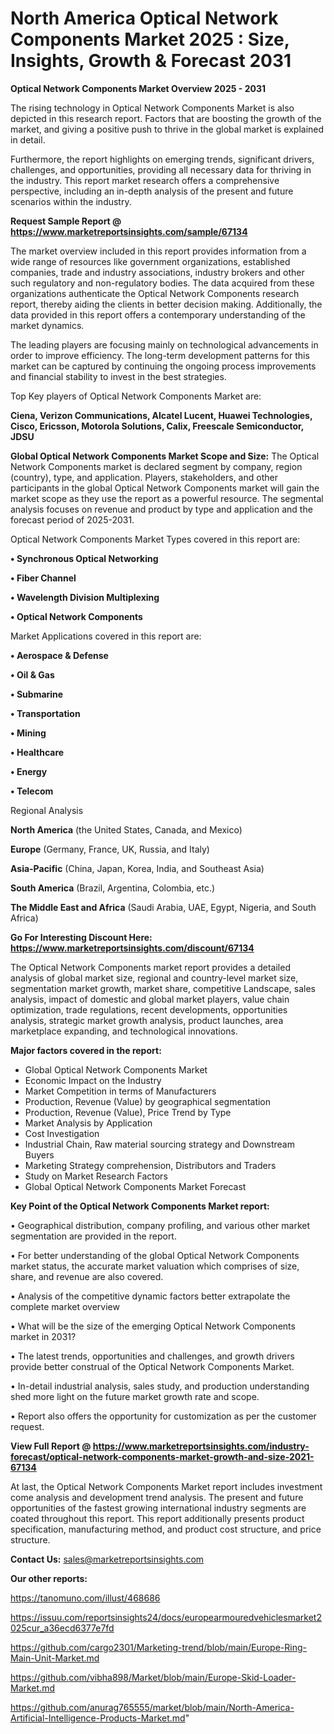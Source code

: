 # North America Optical Network Components Market 2025 : Size, Insights, Growth & Forecast 2031

<Strong> Optical Network Components Market Overview 2025 - 2031</strong>

The rising technology in Optical Network Components Market is also depicted in this research report. Factors that are boosting the growth of the market, and giving a positive push to thrive in the global market is explained in detail.

Furthermore, the report highlights on emerging trends, significant drivers, challenges, and opportunities, providing all necessary data for thriving in the industry. This report market research offers a comprehensive perspective, including an in-depth analysis of the present and future scenarios within the industry.

<strong>Request Sample Report @ <a href=https://www.marketreportsinsights.com/sample/67134>https://www.marketreportsinsights.com/sample/67134</a></strong>

The market overview included in this report provides information from a wide range of resources like government organizations, established companies, trade and industry associations, industry brokers and other such regulatory and non-regulatory bodies. The data acquired from these organizations authenticate the Optical Network Components research report, thereby aiding the clients in better decision making. Additionally, the data provided in this report offers a contemporary understanding of the market dynamics.

The leading players are focusing mainly on technological advancements in order to improve efficiency. The long-term development patterns for this market can be captured by continuing the ongoing process improvements and financial stability to invest in the best strategies.

Top Key players of Optical Network Components Market are:

<strong>Ciena, Verizon Communications, Alcatel Lucent, Huawei Technologies, Cisco, Ericsson, Motorola Solutions, Calix, Freescale Semiconductor, JDSU</strong>

<strong><b>Global Optical Network Components Market Scope and Size:</b></strong>
The Optical Network Components market is declared segment by company, region (country), type, and application. Players, stakeholders, and other participants in the global Optical Network Components market will gain the market scope as they use the report as a powerful resource. The segmental analysis focuses on revenue and product by type and application and the forecast period of 2025-2031.

Optical Network Components Market Types covered in this report are:

<strong>• Synchronous Optical Networking

• Fiber Channel

• Wavelength Division Multiplexing

• Optical Network Components</strong>

Market Applications covered in this report are:

<strong>• Aerospace & Defense

• Oil & Gas

• Submarine

• Transportation

• Mining

• Healthcare

• Energy

• Telecom</strong> 

Regional Analysis

<strong>North America</strong> (the United States, Canada, and Mexico)

<strong>Europe</strong> (Germany, France, UK, Russia, and Italy)

<strong>Asia-Pacific</strong> (China, Japan, Korea, India, and Southeast Asia)

<strong>South America</strong> (Brazil, Argentina, Colombia, etc.)

<strong>The Middle East and Africa</strong> (Saudi Arabia, UAE, Egypt, Nigeria, and South Africa)

<strong>Go For Interesting Discount Here: <a href=https://www.marketreportsinsights.com/discount/67134>https://www.marketreportsinsights.com/discount/67134</a></strong>

The Optical Network Components market report provides a detailed analysis of global market size, regional and country-level market size, segmentation market growth, market share, competitive Landscape, sales analysis, impact of domestic and global market players, value chain optimization, trade regulations, recent developments, opportunities analysis, strategic market growth analysis, product launches, area marketplace expanding, and technological innovations.

<strong><b>Major factors covered in the report:</b></strong>
<ul>
  <li>Global Optical Network Components Market </li>
  <li>Economic Impact on the Industry</li>
  <li>Market Competition in terms of Manufacturers</li>
  <li>Production, Revenue (Value) by geographical segmentation</li>
  <li>Production, Revenue (Value), Price Trend by Type</li>
  <li>Market Analysis by Application</li>
  <li>Cost Investigation</li>
  <li>Industrial Chain, Raw material sourcing strategy and Downstream Buyers</li>
  <li>Marketing Strategy comprehension, Distributors and Traders</li>
  <li>Study on Market Research Factors</li>
  <li>Global Optical Network Components Market Forecast</li>
</ul>

<strong><b>Key Point of the Optical Network Components Market report:</b></strong>

• Geographical distribution, company profiling, and various other market segmentation are provided in the report.

• For better understanding of the global Optical Network Components market status, the accurate market valuation which comprises of size, share, and revenue are also covered.

• Analysis of the competitive dynamic factors better extrapolate the complete market overview

• What will be the size of the emerging Optical Network Components market in 2031?

• The latest trends, opportunities and challenges, and growth drivers provide better construal of the Optical Network Components Market.

• In-detail industrial analysis, sales study, and production understanding shed more light on the future market growth rate and scope.

• Report also offers the opportunity for customization as per the customer request.

<strong><b>View Full Report @ <a href=https://www.marketreportsinsights.com/industry-forecast/optical-network-components-market-growth-and-size-2021-67134>https://www.marketreportsinsights.com/industry-forecast/optical-network-components-market-growth-and-size-2021-67134</a></b></strong>


At last, the Optical Network Components Market report includes investment come analysis and development trend analysis. The present and future opportunities of the fastest growing international industry segments are coated throughout this report. This report additionally presents product specification, manufacturing method, and product cost structure, and price structure.

<strong>Contact Us:</strong>
sales@marketreportsinsights.com

<strong>Our other reports:</strong>

<a href=https://tanomuno.com/illust/468686>https://tanomuno.com/illust/468686</a>

<a href=https://issuu.com/reportsinsights24/docs/europearmouredvehiclesmarket2025cur_a36ecd6377e7fd>https://issuu.com/reportsinsights24/docs/europearmouredvehiclesmarket2025cur_a36ecd6377e7fd</a>

<a href=https://github.com/cargo2301/Marketing-trend/blob/main/Europe-Ring-Main-Unit-Market.md>https://github.com/cargo2301/Marketing-trend/blob/main/Europe-Ring-Main-Unit-Market.md</a>

<a href=https://github.com/vibha898/Market/blob/main/Europe-Skid-Loader-Market.md>https://github.com/vibha898/Market/blob/main/Europe-Skid-Loader-Market.md</a>

<a href=https://github.com/anurag765555/market/blob/main/North-America-Artificial-Intelligence-Products-Market.md>https://github.com/anurag765555/market/blob/main/North-America-Artificial-Intelligence-Products-Market.md</a>"
